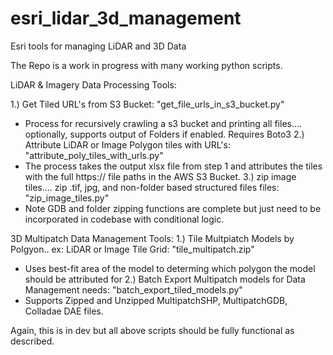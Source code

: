 # esri_lidar_3d_management
Esri tools for managing LiDAR and 3D Data

The Repo is a work in progress with many working python scripts.

LiDAR & Imagery Data Processing Tools:

1.) Get Tiled URL's from S3 Bucket: "get_file_urls_in_s3_bucket.py"
- Process for recursively crawling a s3 bucket and printing all files.... optionally, supports output of Folders if enabled. Requires Boto3
2.) Attribute LiDAR or Image Polygon tiles with URL's: "attribute_poly_tiles_with_urls.py"
- The process takes the output xlsx file from step 1 and attributes the tiles with the full https:// file paths in the AWS S3 Bucket. 
3.) zip image tiles.... zip .tif, jpg, and non-folder based structured files files: "zip_image_tiles.py"
- Note GDB and folder zipping functions are complete but just need to be incorporated in codebase with conditional logic.

3D Multipatch Data Management Tools:
1.) Tile Multpiatch Models by Polgyon.. ex: LiDAR or Image Tile Grid: "tile_multipatch.zip"
- Uses best-fit area of the model to determing which polygon the model should be attributed for
2.) Batch Export Multipatch models for Data Management needs: "batch_export_tiled_models.py"
- Supports Zipped and Unzipped MultipatchSHP, MultipatchGDB, Colladae DAE files.

Again, this is in dev but all above scripts should be fully functional as described.
